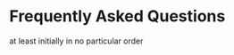 # Frequently Asked Questions

at least initially in no particular order


##

##

##

##

##

##

##

##

##

##

##

##

##

##

##

##

##
